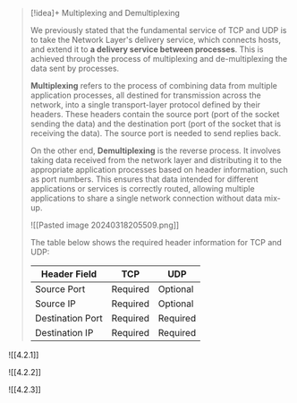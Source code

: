 > [!idea]+ Multiplexing and Demultiplexing
>
> We previously stated that the fundamental service of TCP and UDP is to take the Network Layer's delivery service, which connects hosts, and extend it to **a delivery service between processes**. This is achieved through the process of multiplexing and de-multiplexing the data sent by processes.
>
> **Multiplexing** refers to the process of combining data from multiple application processes, all destined for transmission across the network, into a single transport-layer protocol defined by their headers. These headers contain the source port (port of the socket sending the data) and the destination port (port of the socket that is receiving the data). The source port is needed to send replies back.
>
> On the other end, **Demultiplexing** is the reverse process. It involves taking data received from the network layer and distributing it to the appropriate application processes based on header information, such as port numbers. This ensures that data intended for different applications or services is correctly routed, allowing multiple applications to share a single network connection without data mix-up.
>
> ![[Pasted image 20240318205509.png]]
>
> The table below shows the required header information for TCP and UDP:
>
> | Header Field | TCP | UDP |
> |--------------|-----|-----|
> | Source Port  | Required | Optional |
> | Source IP | Required | Optional |
> | Destination Port | Required | Required |
> | Destination IP | Required | Required |
>


![[4.2.1]]

![[4.2.2]]


![[4.2.3]]

